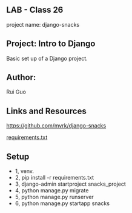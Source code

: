 

## LAB - Class 26
project name: django-snacks

## Project: Intro to Django
Basic set up of a Django project.

## Author: 
Rui Guo

## Links and Resources

https://github.com/mvrk/django-snacks

[requirements.txt](./requirements.txt)

## Setup
- 1, venv.
- 2, pip install -r requirements.txt
- 3, django-admin startproject snacks_project
- 4, python manage.py migrate
- 5, python manage.py runserver
- 6, python manage.py startapp snacks
